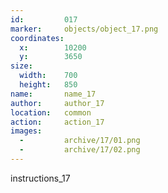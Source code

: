 ```yaml
---
id:			017
marker: 	objects/object_17.png
coordinates:
  x:		10200
  y:		3650
size:
  width:	700
  height:	850
name: 		name_17
author:		author_17
location: 	common
action: 	action_17
images:
  -			archive/17/01.png
  -			archive/17/02.png
---
```


instructions_17

